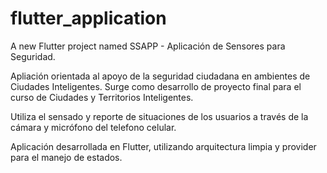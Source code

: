 # flutter_application

A new Flutter project named SSAPP - Aplicación de Sensores para Seguridad.

Apliación orientada al apoyo de la seguridad ciudadana en ambientes de Ciudades Inteligentes.
Surge como desarrollo de proyecto final para el curso de Ciudades y Territorios Inteligentes.

Utiliza el sensado y reporte de situaciones de los usuarios a través de la cámara y micrófono del telefono celular.

Aplicación desarrollada en Flutter, utilizando arquitectura limpia y provider para el manejo de estados. 


